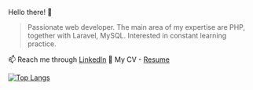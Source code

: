 Hello there! 👋

> Passionate web developer. The main area of my expertise are PHP, together with Laravel, MySQL.
Interested in constant learning practice.

📫 Reach me through [LinkedIn](https://www.linkedin.com/in/kristaps-lidacis/)
📄 My CV - [Resume](https://resume.io/r/6bQNX1uNW/)


[![Top Langs](https://github-readme-stats.vercel.app/api/top-langs/?username=KristapsLidacis&layout=compact&hide=html&theme=nord&hide_border=true)](https://github.com/anuraghazra/github-readme-stats)
